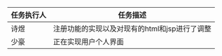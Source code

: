 | 任务执行人 | 任务描述 |
| ---------- | -------- |
|诗煜|注册功能的实现以及对现有的html和jsp进行了调整|
|少豪|正在实现用户个人界面                       |
